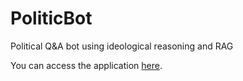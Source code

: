 # PoliticBot
Political Q&amp;A bot using ideological reasoning and RAG

You can access the application [here](https://huggingface.co/spaces/Bartix84/PoliticBot).
